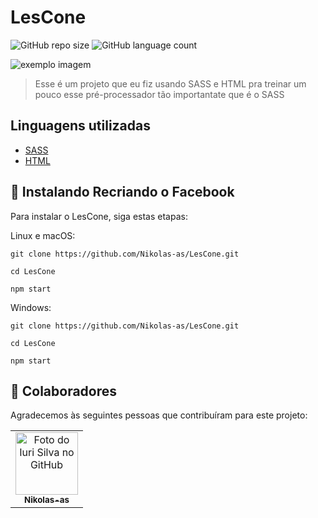 # LesCone

<!---Esses são exemplos. Veja https://shields.io para outras pessoas ou para personalizar este conjunto de escudos. Você pode querer incluir dependências, status do projeto e informações de licença aqui--->

![GitHub repo size](https://img.shields.io/github/repo-size/Nikolas-as/LesCone?style=for-the-badge)
![GitHub language count](https://img.shields.io/github/languages/count/Nikolas-as/LesCone?style=for-the-badge)

<img src="" alt="exemplo imagem">

> Esse é um projeto que eu fiz usando SASS e HTML pra treinar um pouco esse pré-processador tão importantate que é o SASS
> 
## Linguagens utilizadas

- [SASS](https://sass-lang.com/)
- [HTML](https://developer.mozilla.org/pt-BR/docs/Web/HTML)

## 🚀 Instalando Recriando o Facebook

Para instalar o LesCone, siga estas etapas:

Linux e macOS:
```
git clone https://github.com/Nikolas-as/LesCone.git

cd LesCone

npm start
```

Windows:
```
git clone https://github.com/Nikolas-as/LesCone.git

cd LesCone

npm start
```

## 🤝 Colaboradores

Agradecemos às seguintes pessoas que contribuíram para este projeto:

<table>
  <tr>
    <td align="center">
      <a href="#">
        <img src="https://avatars.githubusercontent.com/u/62979208?v=4" width="100px;" alt="Foto do Iuri Silva no GitHub"/><br>
        <sub>
          <b>Nikolas-as</b>
        </sub>
      </a>
    </td>
</table>
